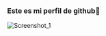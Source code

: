### Este es mi perfil de github👋

![Screenshot_1](https://user-images.githubusercontent.com/91574669/171804122-7394fb34-4750-47e8-9ed7-caced05b2cf6.jpg)

<!--
**FabianDiazN/FabianDiazN** is a ✨ _special_ ✨ repository because its `README.md` (this file) appears on your GitHub profile.

Here are some ideas to get you started:

- 🔭 I’m currently working on ...
- 🌱 I’m currently learning ...
- 👯 I’m looking to collaborate on ...
- 🤔 I’m looking for help with ...
- 💬 Ask me about ...
- 📫 How to reach me: ...
- 😄 Pronouns: ...
- ⚡ Fun fact: ...
-->
